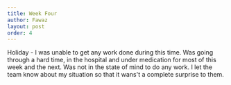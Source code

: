 ```yaml
---
title: Week Four
author: Fawaz
layout: post
order: 4
---
```

Holiday - I was unable to get any work done during this time. Was going through a hard time, in the hospital and under medication for most of this week and the next. Was not in the state of mind to do any work. I let the team know about my situation so that it wans't a complete surprise to them.